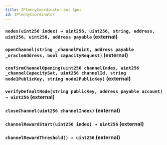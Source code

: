 ```yaml
---
title: IPlennyCoordinator.sol Spec
id: IPlennyCoordinator
---
```








### `nodes(uint256 index) → uint256, uint256, string, address, uint256, uint256, address payable` (external)








### `openChannel(string _channelPoint, address payable _oracleAddress, bool capacityRequest)` (external)








### `confirmChannelOpening(uint256 channelIndex, uint256 _channelCapacitySat, uint256 channelId, string node1PublicKey, string node2PublicKey)` (external)








### `verifyDefaultNode(string publicKey, address payable account) → uint256` (external)








### `closeChannel(uint256 channelIndex)` (external)








### `channelRewardStart(uint256 index) → uint256` (external)








### `channelRewardThreshold() → uint256` (external)









